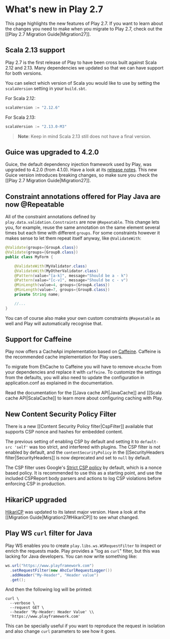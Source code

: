 # What's new in Play 2.7

This page highlights the new features of Play 2.7. If you want to learn about the changes you need to make when you migrate to Play 2.7, check out the [[Play 2.7 Migration Guide|Migration27]].

## Scala 2.13 support

Play 2.7 is the first release of Play to have been cross built against Scala 2.12 and 2.13. Many dependencies we updated so that we can have support for both versions.

You can select which version of Scala you would like to use by setting the `scalaVersion` setting in your `build.sbt`.

For Scala 2.12:

```scala
scalaVersion := "2.12.6"
```

For Scala 2.13:

```scala
scalaVersion := "2.13.0-M3"
```

> **Note**: Keep in mind Scala 2.13 still does not have a final version.

## Guice was upgraded to 4.2.0

Guice, the default dependency injection framework used by Play, was upgraded to 4.2.0 (from 4.1.0). Have a look at its [release notes](https://github.com/google/guice/wiki/Guice42). This new Guice version introduces breaking changes, so make sure you check the [[Play 2.7 Migration Guide|Migration27]].

## Constraint annotations offered for Play Java are now @Repeatable

All of the constraint annotations defined by `play.data.validation.Constraints` are now `@Repeatable`. This change lets you, for example, reuse the same annotation on the same element several times but each time with different `groups`. For some constraints however it makes sense to let them repeat itself anyway, like `@ValidateWith`:

```java
@Validate(groups={GroupA.class})
@Validate(groups={GroupB.class})
public class MyForm {

    @ValidateWith(MyValidator.class)
    @ValidateWith(MyOtherValidator.class)
    @Pattern(value="[a-k]", message="Should be a - k")
    @Pattern(value="[c-v]", message="Should be c - v")
    @MinLength(value=4, groups={GroupA.class})
    @MinLength(value=7, groups={GroupB.class})
    private String name;

    //...
}
```

You can of course also make your own custom constraints `@Repeatable` as well and Play will automatically recognise that.

## Support for Caffeine

Play now offers a CacheApi implementation based on [Caffeine](https://github.com/ben-manes/caffeine/). Caffeine is the recommended cache implementation for Play users.

To migrate from EhCache to Caffeine you will have to remove `ehcache` from your dependencies and replace it with `caffeine`. To customize the settings from the defaults, you will also need to update the configuration in application.conf as explained in the documentation.

Read the documentation for the [[Java cache API|JavaCache]] and [[Scala cache API|ScalaCache]] to learn more about configuring caching with Play.

## New Content Security Policy Filter

There is a new [[Content Security Policy filter|CspFilter]] available that supports CSP nonce and hashes for embedded content.

The previous setting of enabling CSP by default and setting it to `default-src 'self'` was too strict, and interfered with plugins.  The CSP filter is not enabled by default, and the `contentSecurityPolicy` in the [[SecurityHeaders filter|SecurityHeaders]] is now deprecated and set to `null` by default.

The CSP filter uses Google's [Strict CSP policy](https://csp.withgoogle.com/docs/strict-csp.html) by default, which is a nonce based policy.  It is recommended to use this as a starting point, and use the included CSPReport body parsers and actions to log CSP violations before enforcing CSP in production.

## HikariCP upgraded

[HikariCP](https://github.com/brettwooldridge/HikariCP) was updated to its latest major version. Have a look at the [[Migration Guide|Migration27#HikariCP]] to see what changed.

## Play WS `curl` filter for Java

Play WS enables you to create `play.libs.ws.WSRequestFilter` to inspect or enrich the requests made. Play provides a "log as `curl`" filter, but this was lacking for Java developers. You can now write something like:

```java
ws.url("https://www.playframework.com")
  .setRequestFilter(new AhcCurlRequestLogger())
  .addHeader("My-Header", "Header value")
  .get();
```

And then the following log will be printed:

```
curl \
  --verbose \
  --request GET \
  --header 'My-Header: Header Value' \\
  'https://www.playframework.com'
```

This can be specially useful if you want to reproduce the request in isolation and also change `curl` parameters to see how it goes.